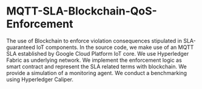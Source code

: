 # MQTT-SLA-Blockchain-QoS-Enforcement
The use of Blockchain to enforce violation consequences stipulated in SLA-guaranteed IoT components. In the source code, we make use of an MQTT SLA established by Google Cloud Platform IoT core. We use Hyperledger Fabric as underlying network. We implement the enforcement logic as smart contract and represent the SLA related terms with blockchain. We provide a simulation of a monitoring agent. We conduct a benchmarking using Hyperledger Caliper. 
